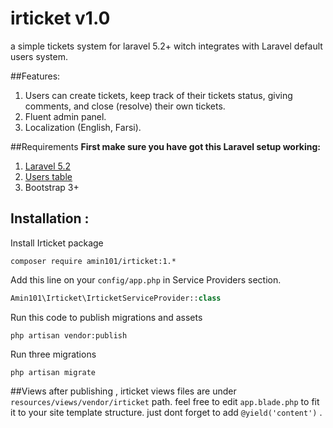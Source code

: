 # irticket v1.0
a simple tickets system for laravel 5.2+ witch integrates with Laravel default users system.

##Features:
1. Users can create tickets, keep track of their tickets status, giving comments, and close (resolve) their own tickets.
2. Fluent admin panel.
3. Localization (English, Farsi).

##Requirements
**First make sure you have got this Laravel setup working:**

1. [Laravel 5.2](http://laravel.com/docs/5.2#installation)
2. [Users table](http://laravel.com/docs/5.2/authentication)
3. Bootstrap 3+

## Installation :

Install Irticket package
```shell
composer require amin101/irticket:1.*
```

Add this line on your `config/app.php` in Service Providers section.
```php
Amin101\Irticket\IrticketServiceProvider::class
```
Run this code to publish migrations and assets
```shell
php artisan vendor:publish
```
Run three migrations
```shell 
php artisan migrate
```
			
##Views
after publishing , irticket views files are under `resources/views/vendor/irticket` path. feel free to edit `app.blade.php` to fit it to your site template structure.
just dont forget to add `@yield('content')` .
 			